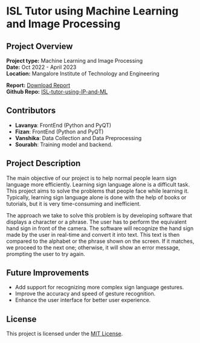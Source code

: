 # ISL Tutor using Machine Learning and Image Processing

## Project Overview

**Project type:** Machine Learning and Image Processing  
**Date:** Oct 2022 - April 2023  
**Location:** Mangalore Institute of Technology and Engineering

**Report:** [Download Report](link_to_report)  
**Github Repo:** [ISL-tutor-using-IP-and-ML](https://github.com/sourabh200130/ISL-tutor-using-IP-and-Ml)

## Contributors

- **Lavanya**: FrontEnd (Python and PyQT)
- **Fizan**: FrontEnd (Python and PyQT)
- **Vanshika**: Data Collection and Data Preprocessing
- **Sourabh**: Training model and backend.

## Project Description

The main objective of our project is to help normal people learn sign language more efficiently. Learning sign language alone is a difficult task. This project aims to solve the problems that people face while learning it. Typically, learning sign language alone is done with the help of books or tutorials, but it is very time-consuming and inefficient.

The approach we take to solve this problem is by developing software that displays a character or a phrase. The user has to perform the equivalent hand sign in front of the camera. The software will recognize the hand sign made by the user in real-time and convert it into text. This text is then compared to the alphabet or the phrase shown on the screen. If it matches, we proceed to the next one; otherwise, it will show an error message, prompting the user to try again.


## Future Improvements

- Add support for recognizing more complex sign language gestures.
- Improve the accuracy and speed of gesture recognition.
- Enhance the user interface for better user experience.

## License

This project is licensed under the [MIT License](link_to_license).
